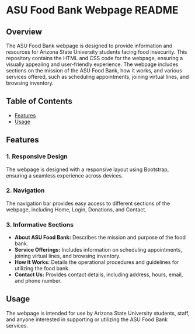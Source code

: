 # ASU Food Bank Webpage README

## Overview
The ASU Food Bank webpage is designed to provide information and resources for Arizona State University students facing food insecurity. This repository contains the HTML and CSS code for the webpage, ensuring a visually appealing and user-friendly experience. The webpage includes sections on the mission of the ASU Food Bank, how it works, and various services offered, such as scheduling appointments, joining virtual lines, and browsing inventory.

## Table of Contents
- [Features](#features)
- [Usage](#usage)

## Features
### 1. Responsive Design
The webpage is designed with a responsive layout using Bootstrap, ensuring a seamless experience across devices.

### 2. Navigation
The navigation bar provides easy access to different sections of the webpage, including Home, Login, Donations, and Contact.

### 3. Informative Sections
- **About ASU Food Bank:** Describes the mission and purpose of the food bank.
- **Service Offerings:** Includes information on scheduling appointments, joining virtual lines, and browsing inventory.
- **How It Works:** Details the operational procedures and guidelines for utilizing the food bank.
- **Contact Us:** Provides contact details, including address, hours, email, and phone number.

## Usage
The webpage is intended for use by Arizona State University students, staff, and anyone interested in supporting or utilizing the ASU Food Bank services.
